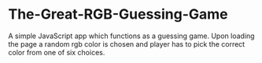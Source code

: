# The-Great-RGB-Guessing-Game
A simple JavaScript app which functions as a guessing game. Upon loading the page a random rgb color is chosen and player has to pick the correct color from one of six choices.
